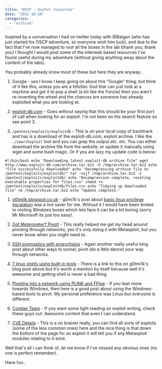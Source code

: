 ```yaml
---
title: "OSCP - Useful resources"
date: "2012-10-10"
categories: 
  - "archive"
---
```


Inspired by a conversation I had on twitter today with @Balgan (who has just started his OSCP adventure, so everyone wish him luck), and due to the fact that I've now managed to root all the boxes in the lab (thank you, thank you) I thought I would post some of the interweb based resources I've found useful during my adventure (without giving anything away about the content of the labs).

You probably already know most of these but here they are anyway..

1. Google - yes I know I keep going on about this "Google" thing, but think of it like this, unless you are a InfoSec God that can just look at a machine and get it to pop a shell (a bit like the Fonzie) then you aren't re-inventing the wheel and the chances are someone has already exploited what you are looking at.
    
2. [exploit-db.com](http://exploit-db.com) - Goes without saying that this should be your first port of call when looking for an exploit. I'm not keen on the search feature so see point 3.
    
3. `/pentest/exploits/exploitdb` - This is on your local copy of backtrack and has is a download of the exploit-db.com, exploit archive. I like the `./searchsploit` tool and you can grep the output etc. etc. You can either download the archive file from the website, or update it manually using wget and some bash magic. Or if you are lazy my update code is below:
    

`#!/bin/bash echo "Downloading latest exploit-db archive file" wget http://www.exploit-db.com/archive.tar.bz2 -O /tmp/archive.tar.bz2 echo "File successfully downloaded" echo "Decompressing archive file to /pentest/exploits/exploitdb/" tar -xvjf /tmp/archive.tar.bz2 -C /pentest/exploits/exploitdb/ echo "Decompression complete, reseting executable properties for files.csv" chmod +x /pentest/exploits/exploitdb/files.csv echo "Tidying up downloaded file" rm /tmp/archive.tar.bz2 echo "Update complete."`

1. [g0tmilk.blogspot.co.uk](http://g0tmi1k.blogspot.co.uk/) - g0mi1k's post about [basic linux privilege escalation](http://g0tmi1k.blogspot.co.uk/2011/08/basic-linux-privilege-escalation.html) was a live saver for me. Without it I would have been limited to rooting Windows boxes which lets face it can be a bit boring (sorry Mr Microsoft its just too easy).
    
2. [Got Meterpreter? Pivot!](http://pen-testing.sans.org/blog/2012/04/26/got-meterpreter-pivot) - This really helped me get my head around pivoting through networks, yes it's only doing it with Metasploit, but you never know when you might need to.
    
3. [SSH gymnastics with proxychains](http://pauldotcom.com/2010/03/ssh-gymnastics-with-proxychain.html) - Again another really useful blog post about other ways to tunnel, pivot (do a little dance) your way through networks.
    
4. [7 linux shells using built-in tools](http://lanmaster53.com/2011/05/7-linux-shells-using-built-in-tools/) - There is a link to this on g0tmi1k's blog post above but it's worth a mention by itself because well it's awesome and getting shell is never a bad thing.
    
5. [Pivoting into a network using PLINK and FPipe](http://exploit.co.il/hacking/pivoting-into-a-network-using-plink-and-fpipe/) - If you lean more towards Windows, then here is a good post about using the Windows-based tools to pivot. My personal preference was Linux but everyone is different.
    
6. [Corelan Team](https://www.corelan.be/) - If you want some light reading on exploit writing, check these guys out. Awesome content that even I can understand.
    
7. [CVE Details](http://www.cvedetails.com/) - This is a no brainer really, you can find all sorts of exploits (some of the less common ones) here and the nice thing is that down the bottom of the page for an exploit it will tell you if any Metasploit modules relating to it exist.
    

Well that's all I can think of, let me know if I've missed any obvious ones (no one is perfect remember).

Have fun..
